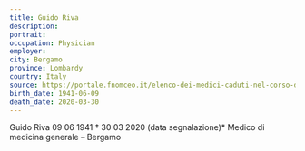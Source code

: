 ```yaml
---
title: Guido Riva
description: 
portrait: 
occupation: Physician
employer: 
city: Bergamo
province: Lombardy
country: Italy
source: https://portale.fnomceo.it/elenco-dei-medici-caduti-nel-corso-dellepidemia-di-covid-19/
birth_date: 1941-06-09
death_date: 2020-03-30
---
```


Guido Riva 09 06 1941 † 30 03 2020 (data segnalazione)*
Medico di medicina generale – Bergamo